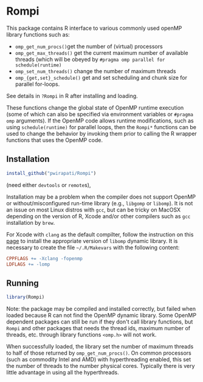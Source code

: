 # Rompi

This package contains R interface to various commonly used openMP library functions such as:

* `omp_get_num_procs()`get the number of (virtual) processors
* `omp_get_max_threads()` get the current maximum number of available threads (which will be obeyed by `#pragma omp parallel for schedule(runtime)`
* `omp_set_num_threads()` change the number of maximum threads
*  `omp_{get,set}_schedule()` get and set scheduling and chunk size for parallel for-loops.

See details in `?Rompi` in R after installing and loading.

These functions change the global state of OpenMP runtime execution (some of which can also be specified via environment variables or `#pragma omp` arguments). If the OpenMP code allows runtime modifications, such as using `schedule(runtime)` for parallel loops, then the `Rompi*` functions can be used to change the behavior by invoking them prior to calling the R wrapper functions that uses the OpenMP code.

## Installation

```R
install_github("pwirapati/Rompi")
```

(need either `devtools` or `remote`s),

Installation may be a problem when the compiler does not support
OpenMP or without/misconfigured run-time library (e.g., `libgomp` or `libomp`).
It is not an issue on most Linux distros with `gcc`, but can be tricky on MacOSX depending on the version of R, Xcode and/or other compilers such as `gcc` installation by `brew`.

For Xcode with `clang` as the default compilter, follow the instruction on this [page]( https://mac.r-project.org/openmp/)  to install the appropriate version of `libomp` dynamic library. It is  necessary to create the file `~/.R/Makevars` with the following content:

```makefile
CPPFLAGS += -Xclang -fopenmp
LDFLAGS += -lomp
```

## Running

```R
library(Rompi)
```

Note: the package may be compiled and installed correctly, but failed when loaded because R can not find the OpenMP dynamic library. Some OpenMP dependent packages can still be run if they don't call library functions, but `Rompi` and other packages that needs the thread ids, maximum number of threads, etc. through library functions `<omp.h>` will not work.

When successfully loaded, the library set the number of maximum threads to half of those returned by `omp_get_num_procs()`. On common processors (such as commodity Intel and AMD) with hyperthreading enabled, this set the number of threads to the number physical cores. Typically there is very little advantage in using all the hyperthreads.
